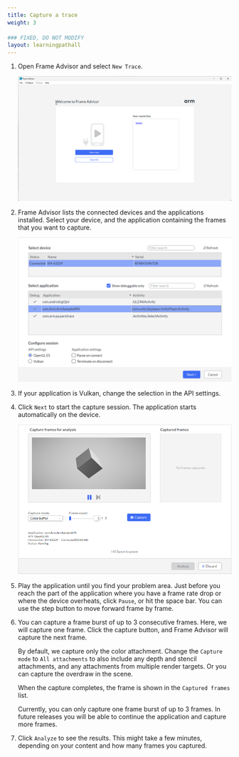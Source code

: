 ```yaml
---
title: Capture a trace
weight: 3

### FIXED, DO NOT MODIFY
layout: learningpathall
---
```

1. Open Frame Advisor and select `New Trace`.

    ![Frame Advisor's launch screen alt-text#center](fa_launch_screen.png "Figure 1. Frame Advisor's launch screen")

1. Frame Advisor lists the connected devices and the applications installed. Select your device, and the application containing the frames that you want to capture.

    ![Frame Advisor's connection screen alt-text#center](fa_connect.png "Figure 1. Frame Advisor's connection screen")

1. If your application is Vulkan, change the selection in the API settings.

1. Click `Next` to start the capture session. The application starts automatically on the device.

    ![Frame Advisor's capture screen alt-text#center](fa_capture.png "Figure 1. Frame Advisor's capture screen")

1. Play the application until you find your problem area. Just before you reach the part of the application where you have a frame rate drop or where the device overheats, click `Pause`, or hit the space bar. You can use the step button to move forward frame by frame.

1. You can capture a frame burst of up to 3 consecutive frames. Here, we will capture one frame. Click the capture button, and Frame Advisor will capture the next frame.

    By default, we capture only the color attachment. Change the `Capture mode` to `All attachments` to also include any depth and stencil attachments, and any attachments from multiple render targets. Or you can capture the overdraw in the scene.

    When the capture completes, the frame is shown in the `Captured frames` list.

    Currently, you can only capture one frame burst of up to 3 frames. In future releases you will be able to continue the application and capture more frames.

1. Click `Analyze` to see the results. This might take a few minutes, depending on your content and how many frames you captured.
